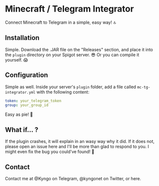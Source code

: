 # Minecraft / Telegram Integrator

Connect Minecraft to Telegram in a simple, easy way! 🔝

## Installation

Simple. Download the .JAR file on the "Releases" section, and place it into the `plugin` directory on your Spigot server. 😎
Or you can compile it yourself. 😱

## Configuration

Simple as well. Inside your server's `plugin` folder, add a file called `mc-tg-integrator.yml` with the following content:

```yaml
token: your_telegram_token
group: your_group_id
```

Easy as pie! 🍰

## What if... ?

If the plugin crashes, it will explain in an wasy way why it did. If it does not, please open an issue here and I'll be more than glad to respond to you. I might even fix the bug you could've found! 🤔

## Contact

Contact me at @Kyngo on Telegram, @kyngonet on Twitter, or here.

